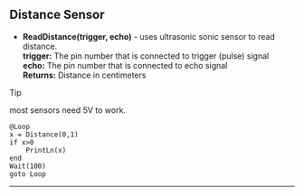## Distance Sensor
- **ReadDistance(trigger, echo)** - uses ultrasonic sonic sensor to read distance.<br>
**trigger:** The pin number that is connected to trigger (pulse) signal<br>
**echo:**  The pin number that is connected to echo signal<br>
**Returns:**  Distance in centimeters

> [!TIP]
> most sensors need 5V to work.

```basic
@Loop
x = Distance(0,1) 
if x>0 
    PrintLn(x)
end
Wait(100)
goto Loop
```
---

